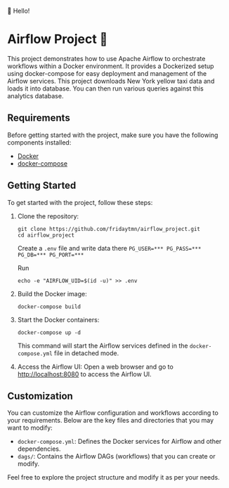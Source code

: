 👋 Hello!

# Airflow Project 🚀

This project demonstrates how to use Apache Airflow to orchestrate workflows within a Docker environment. It provides a Dockerized setup using docker-compose for easy deployment and management of the Airflow services. This project downloads New York yellow taxi data and loads it into database. You can then run various queries against this analytics database.

## Requirements

Before getting started with the project, make sure you have the following components installed:

- [Docker](https://www.docker.com/get-started)
- [docker-compose](https://docs.docker.com/compose/install/)

## Getting Started

To get started with the project, follow these steps:

1. Clone the repository:
   ```
   git clone https://github.com/fridaytmn/airflow_project.git
   cd airflow_project
   ```

    Create a `.env` file and write data there
    `
    PG_USER=***
    PG_PASS=***
    PG_DB=***
    PG_PORT=***
    `

    Run
    ```
    echo -e "AIRFLOW_UID=$(id -u)" >> .env
    ```

2. Build the Docker image:
   ```
   docker-compose build
   ```

3. Start the Docker containers:
   ```
   docker-compose up -d
   ```

   This command will start the Airflow services defined in the `docker-compose.yml` file in detached mode.

4. Access the Airflow UI:
   Open a web browser and go to [http://localhost:8080](http://localhost:8080) to access the Airflow UI.

## Customization

You can customize the Airflow configuration and workflows according to your requirements. Below are the key files and directories that you may want to modify:

- `docker-compose.yml`: Defines the Docker services for Airflow and other dependencies.
- `dags/`: Contains the Airflow DAGs (workflows) that you can create or modify.

Feel free to explore the project structure and modify it as per your needs.